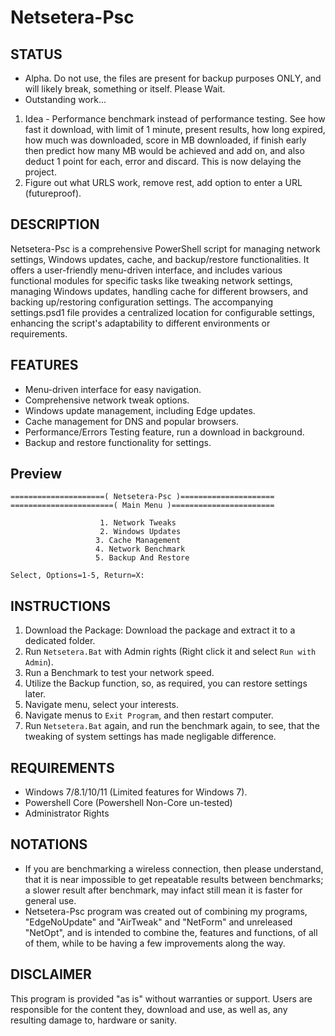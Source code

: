 # Netsetera-Psc
## STATUS
- Alpha. Do not use, the files are present for backup purposes ONLY, and will likely break, something or itself. Please Wait.
- Outstanding work...
1. Idea - Performance benchmark instead of performance testing. See how fast it download, with limit of 1 minute, present results, how long expired, how much was downloaded, score in MB downloaded, if finish early then predict how many MB would be achieved and add on, and also deduct 1 point for each, error and discard. This is now delaying the project.
2. Figure out what URLS work, remove rest, add option to enter a URL (futureproof).

## DESCRIPTION
Netsetera-Psc is a comprehensive PowerShell script for managing network settings, Windows updates, cache, and backup/restore functionalities. It offers a user-friendly menu-driven interface, and includes various functional modules for specific tasks like tweaking network settings, managing Windows updates, handling cache for different browsers, and backing up/restoring configuration settings. The accompanying settings.psd1 file provides a centralized location for configurable settings, enhancing the script's adaptability to different environments or requirements.

## FEATURES
- Menu-driven interface for easy navigation.
- Comprehensive network tweak options.
- Windows update management, including Edge updates.
- Cache management for DNS and popular browsers.
- Performance/Errors Testing feature, run a download in background.
- Backup and restore functionality for settings.

## Preview
```
=====================( Netsetera-Psc )=====================
=======================( Main Menu )=======================

                    1. Network Tweaks
                    2. Windows Updates
                   3. Cache Management
                   4. Network Benchmark
                   5. Backup And Restore

Select, Options=1-5, Return=X:

```

## INSTRUCTIONS
1) Download the Package: Download the package and extract it to a dedicated folder.
2) Run `Netsetera.Bat` with Admin rights (Right click it and select `Run with Admin`).
3) Run a Benchmark to test your network speed.
4) Utilize the Backup function, so, as required, you can restore settings later.
5) Navigate menu, select your interests.
6) Navigate menus to `Exit Program`, and then restart computer.
7) Run `Netsetera.Bat` again, and run the benchmark again, to see, that the tweaking of system settings has made negligable difference.

## REQUIREMENTS
- Windows 7/8.1/10/11 (Limited features for Windows 7).
- Powershell Core (Powershell Non-Core un-tested)
- Administrator Rights

## NOTATIONS
- If you are benchmarking a wireless connection, then please understand, that it is near impossible to get repeatable results between benchmarks; a slower result after benchmark, may infact still mean it is faster for general use.
- Netsetera-Psc program was created out of combining my programs, "EdgeNoUpdate" and "AirTweak" and "NetForm" and unreleased "NetOpt", and is intended to combine the, features and functions, of all of them, while to be having a few improvements along the way.

## DISCLAIMER
This program is provided "as is" without warranties or support. Users are responsible for the content they, download and use, as well as, any resulting damage to, hardware or sanity.
